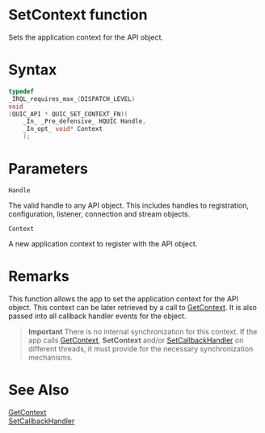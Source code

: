 SetContext function
======

Sets the application context for the API object.

# Syntax

```C
typedef
_IRQL_requires_max_(DISPATCH_LEVEL)
void
(QUIC_API * QUIC_SET_CONTEXT_FN)(
    _In_ _Pre_defensive_ HQUIC Handle,
    _In_opt_ void* Context
    );
```

# Parameters

`Handle`

The valid handle to any API object. This includes handles to registration, configuration, listener, connection and stream objects.

`Context`

A new application context to register with the API object.

# Remarks

This function allows the app to set the application context for the API object. This context can be later retrieved by a call to [GetContext](GetContext.md). It is also passed into all callback handler events for the object.

> **Important** There is no internal synchronization for this context. If the app calls [GetContext](GetContext.md), **SetContext** and/or [SetCallbackHandler](SetCallbackHandler.md) on different threads, it must provide for the necessary synchronization mechanisms.

# See Also

[GetContext](GetContext.md)<br>
[SetCallbackHandler](SetCallbackHandler.md)<br>
